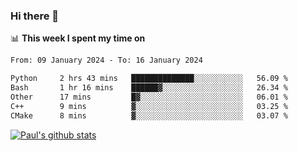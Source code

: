 ### Hi there 👋

📊 **This week I spent my time on**
<!--START_SECTION:waka-->

```txt
From: 09 January 2024 - To: 16 January 2024

Python     2 hrs 43 mins   ██████████████░░░░░░░░░░░   56.09 %
Bash       1 hr 16 mins    ██████▓░░░░░░░░░░░░░░░░░░   26.34 %
Other      17 mins         █▓░░░░░░░░░░░░░░░░░░░░░░░   06.01 %
C++        9 mins          ▓░░░░░░░░░░░░░░░░░░░░░░░░   03.25 %
CMake      8 mins          ▓░░░░░░░░░░░░░░░░░░░░░░░░   03.07 %
```

<!--END_SECTION:waka-->


[![Paul's github stats](https://github-readme-stats.vercel.app/api?username=mickeyouyou&theme=dracula&show_icons=true)](https://github.com/anuraghazra/github-readme-stats)
